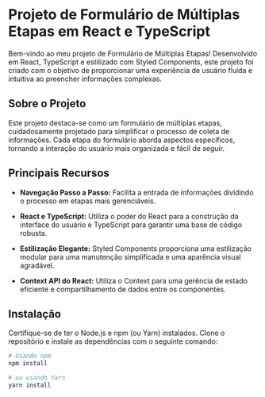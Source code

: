# Projeto de Formulário de Múltiplas Etapas em React e TypeScript

Bem-vindo ao meu projeto de Formulário de Múltiplas Etapas! Desenvolvido em React, TypeScript e estilizado com Styled Components, este projeto foi criado com o objetivo de proporcionar uma experiência de usuário fluida e intuitiva ao preencher informações complexas.

## Sobre o Projeto

Este projeto destaca-se como um formulário de múltiplas etapas, cuidadosamente projetado para simplificar o processo de coleta de informações. Cada etapa do formulário aborda aspectos específicos, tornando a interação do usuário mais organizada e fácil de seguir.

## Principais Recursos

- **Navegação Passo a Passo:** Facilita a entrada de informações dividindo o processo em etapas mais gerenciáveis.
  
- **React e TypeScript:** Utiliza o poder do React para a construção da interface do usuário e TypeScript para garantir uma base de código robusta.

- **Estilização Elegante:** Styled Components proporciona uma estilização modular para uma manutenção simplificada e uma aparência visual agradável.

- **Context API do React:** Utiliza o Context para uma gerência de estado eficiente e compartilhamento de dados entre os componentes.

## Instalação

Certifique-se de ter o Node.js e npm (ou Yarn) instalados. Clone o repositório e instale as dependências com o seguinte comando:

```bash
# Usando npm
npm install

# ou usando Yarn
yarn install
